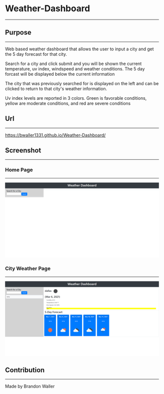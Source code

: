 # Weather-Dashboard
***

## Purpose
***
Web based weather dashboard that allows the user to input a city and get the 5 day forecast for that city.

Search for a city and click submit and you will be shown the current temperature, uv index, windspeed and weather conditions.
The 5 day forcast will  be displayed below the current information

The city that was previously searched for is displayed on the left and can be clicked to return to that city's weather information.

Uv index levels are reported in 3 colors. Green is favorable conditions, yellow are moderate conditions, and red are severe conditions

## Url
***

https://bwaller1331.github.io/Weather-Dashboard/


## Screenshot
***
### Home Page
***
![](assets/imgs/weatherDashboard.png)

### City Weather Page
***
![](assets/imgs/weatherDashboard_inAction.png)

## Contribution
***

Made by Brandon Waller


